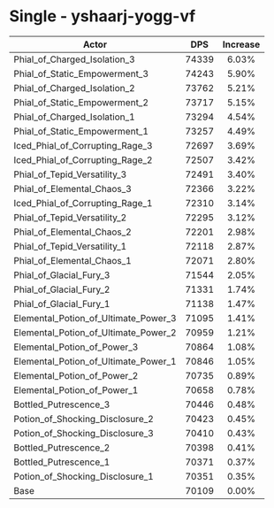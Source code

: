 # Single - yshaarj-yogg-vf
| Actor | DPS | Increase |
|---|:---:|:---:|
|Phial_of_Charged_Isolation_3|74339|6.03%|
|Phial_of_Static_Empowerment_3|74243|5.90%|
|Phial_of_Charged_Isolation_2|73762|5.21%|
|Phial_of_Static_Empowerment_2|73717|5.15%|
|Phial_of_Charged_Isolation_1|73294|4.54%|
|Phial_of_Static_Empowerment_1|73257|4.49%|
|Iced_Phial_of_Corrupting_Rage_3|72697|3.69%|
|Iced_Phial_of_Corrupting_Rage_2|72507|3.42%|
|Phial_of_Tepid_Versatility_3|72491|3.40%|
|Phial_of_Elemental_Chaos_3|72366|3.22%|
|Iced_Phial_of_Corrupting_Rage_1|72310|3.14%|
|Phial_of_Tepid_Versatility_2|72295|3.12%|
|Phial_of_Elemental_Chaos_2|72201|2.98%|
|Phial_of_Tepid_Versatility_1|72118|2.87%|
|Phial_of_Elemental_Chaos_1|72071|2.80%|
|Phial_of_Glacial_Fury_3|71544|2.05%|
|Phial_of_Glacial_Fury_2|71331|1.74%|
|Phial_of_Glacial_Fury_1|71138|1.47%|
|Elemental_Potion_of_Ultimate_Power_3|71095|1.41%|
|Elemental_Potion_of_Ultimate_Power_2|70959|1.21%|
|Elemental_Potion_of_Power_3|70864|1.08%|
|Elemental_Potion_of_Ultimate_Power_1|70846|1.05%|
|Elemental_Potion_of_Power_2|70735|0.89%|
|Elemental_Potion_of_Power_1|70658|0.78%|
|Bottled_Putrescence_3|70446|0.48%|
|Potion_of_Shocking_Disclosure_2|70423|0.45%|
|Potion_of_Shocking_Disclosure_3|70410|0.43%|
|Bottled_Putrescence_2|70398|0.41%|
|Bottled_Putrescence_1|70371|0.37%|
|Potion_of_Shocking_Disclosure_1|70351|0.35%|
|Base|70109|0.00%|
